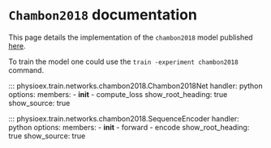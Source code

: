 # `Chambon2018` documentation

This page details the implementation of the `chambon2018` model published [here](https://ieeexplore.ieee.org/document/8307462).

To train the model one could use the `train -experiment chambon2018` command.

::: physioex.train.networks.chambon2018.Chambon2018Net
    handler: python
    options:
      members:
        - __init__
        - compute_loss
      show_root_heading: true
      show_source: true

::: physioex.train.networks.chambon2018.SequenceEncoder
    handler: python
    options:
      members:
        - __init__
        - forward
        - encode
      show_root_heading: true
      show_source: true